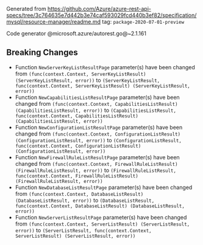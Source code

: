 Generated from https://github.com/Azure/azure-rest-api-specs/tree/3c764635e7d442b3e74caf593029fcd440b3ef82/specification/mysql/resource-manager/readme.md tag: `package-2020-07-01-preview`

Code generator @microsoft.azure/autorest.go@~2.1.161

## Breaking Changes

- Function `NewServerKeyListResultPage` parameter(s) have been changed from `(func(context.Context, ServerKeyListResult) (ServerKeyListResult, error))` to `(ServerKeyListResult, func(context.Context, ServerKeyListResult) (ServerKeyListResult, error))`
- Function `NewCapabilitiesListResultPage` parameter(s) have been changed from `(func(context.Context, CapabilitiesListResult) (CapabilitiesListResult, error))` to `(CapabilitiesListResult, func(context.Context, CapabilitiesListResult) (CapabilitiesListResult, error))`
- Function `NewConfigurationListResultPage` parameter(s) have been changed from `(func(context.Context, ConfigurationListResult) (ConfigurationListResult, error))` to `(ConfigurationListResult, func(context.Context, ConfigurationListResult) (ConfigurationListResult, error))`
- Function `NewFirewallRuleListResultPage` parameter(s) have been changed from `(func(context.Context, FirewallRuleListResult) (FirewallRuleListResult, error))` to `(FirewallRuleListResult, func(context.Context, FirewallRuleListResult) (FirewallRuleListResult, error))`
- Function `NewDatabaseListResultPage` parameter(s) have been changed from `(func(context.Context, DatabaseListResult) (DatabaseListResult, error))` to `(DatabaseListResult, func(context.Context, DatabaseListResult) (DatabaseListResult, error))`
- Function `NewServerListResultPage` parameter(s) have been changed from `(func(context.Context, ServerListResult) (ServerListResult, error))` to `(ServerListResult, func(context.Context, ServerListResult) (ServerListResult, error))`
